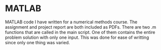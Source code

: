 # MATLAB

MATLAB code I have written for a numerical methods course. 
The assignment and project report are both included as PDFs.
There are two .m functions that are called in the main script. 
One of them contains the entire problem solution with only one input. 
This was done for ease of writting since only one thing was varied.
